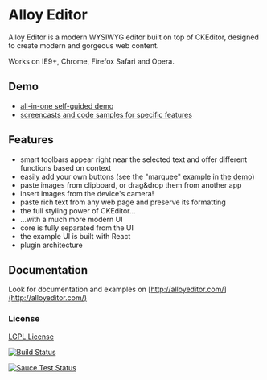 Alloy Editor
==================

Alloy Editor is a modern WYSIWYG editor built on top of CKEditor, designed to create modern and gorgeous web content.

Works on IE9+, Chrome, Firefox Safari and Opera.

## Demo

* [all-in-one self-guided demo](http://alloyeditor.com/demo/)
* [screencasts and code samples for specific features](http://alloyeditor.com/features/)

## Features

* smart toolbars appear right near the selected text and offer different functions based on context
* easily add your own buttons (see the "marquee" example in [the demo](http://alloyeditor.com/demo/))
* paste images from clipboard, or drag&drop them from another app
* insert images from the device's camera!
* paste rich text from any web page and preserve its formatting
* the full styling power of CKEditor...
* ...with a much more modern UI
* core is fully separated from the UI
* the example UI is built with React
* plugin architecture

## Documentation

Look for documentation and examples on [http://alloyeditor.com/](http://alloyeditor.com/)

### License
[LGPL License](LICENSE.md)

[![Build Status](https://travis-ci.org/liferay/alloy-editor.svg)](https://travis-ci.org/liferay/alloy-editor)

[![Sauce Test Status](https://saucelabs.com/browser-matrix/alloyui.svg)](https://saucelabs.com/u/alloyui)
